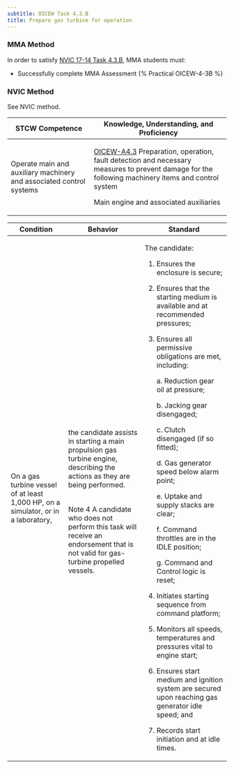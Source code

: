```yaml
---
subtitle: OICEW Task 4.3.B 
title: Prepare gas turbine for operation
---
```



### MMA Method

In order to satisfy  [NVIC 17-14  Task  4.3.B](/stcw23/assets/images/nvic-17-14.pdf), MMA students must:

* Successfully complete MMA Assessment {% Practical OICEW-4-3B %}


### NVIC Method

<a onclick="togglevisibility('nvic_methods')" >See NVIC method.</a>

<div id='nvic_methods' class='hide'>

<table>
<thead>
<tr>
<th class='forty'> STCW Competence </th>
<th class='sixty'> Knowledge, Understanding, and Proficiency </th>
</tr>
</thead>




<tbody>
<tr><td markdown='1'>

Operate main and auxiliary machinery and associated control systems

</td><td markdown='1'>

[OICEW-A4.3](../../tables/31.html#OICEW-A4.3) Preparation, operation, fault detection and necessary measures to prevent damage for the following machinery items and control system 

Main engine and associated auxiliaries

</td></tr>


</tbody>
</table>


<table>
<thead>
<tr><th class='twenty'>  Condition </th><th class='twenty'> Behavior </th><th  class='sixty'>Standard </th></tr>
</thead>
<tbody >



<tr><td markdown='1'>

On a gas turbine vessel of at least 1,000 HP, on a simulator, or in a laboratory,

</td><td markdown='1'>

the candidate assists in starting a main propulsion gas turbine engine, describing the actions as they are being performed.

<br>

<div class="tooltip">Note 4
<span class="tooltiptext">
A candidate who does not perform this task will receive an endorsement that is not valid for gas-turbine propelled vessels.
</span>
</div>


</td><td markdown='1'>

The candidate:

1. Ensures the enclosure is secure;

2. Ensures that the starting medium is available and at recommended pressures;

3. Ensures all permissive obligations are met, including:

     a. Reduction gear oil at pressure;

     b. Jacking gear disengaged;

     c. Clutch disengaged (if so fitted);

     d. Gas generator speed below alarm point;

     e. Uptake and supply stacks are clear;

     f. Command throttles are in the IDLE position;

     g. Command and Control logic is reset;

4. Initiates starting sequence from command platform;

5. Monitors all speeds, temperatures and pressures vital to engine start;

6. Ensures start medium and ignition system are secured upon reaching gas generator idle speed; and

7. Records start initiation and at idle times.

</td></tr>
</tbody>
</table>
</div>

